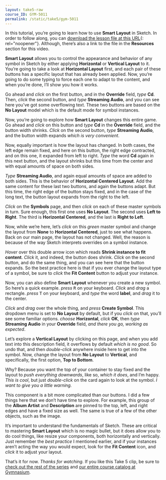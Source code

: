 ```yaml
---
layout: take5-raw
course_ID: GYM-5011
permalink: /static/take5/gym-5011
---
```


In this tutorial, you’re going to learn how to use **Smart Layout** in Sketch. In order to follow along, you can [download the lesson file at this URL][1]{: rel="noopener"}. Although, there’s also a link to the file in the **Resources** section for this video.

**Smart Layout** allows you to control the appearance and behavior of any symbol in Sketch by either applying **Horizontal** or **Vertical Layout** to it. You’re going to take a look at **Horizontal Layout** first, and each pair of these buttons has a specific layout that has already been applied. Now, you’re going to do some typing to force each one to adapt to the content, and when you’re done, I’ll show you how it works.

Go ahead and *click* on the first button, and in the **Override** field, *type* **Cd**. Then, *click* the second button, and *type* **Streaming Audio**, and you can see here you’ve got some overflowing text. These two buttons are based on the **No Layout** model which is the default mode for symbol instances.

Now, you’re going to explore how **Smart Layout** changes this entire game. Go ahead and *click* on this button and *type* **Cd** in the **Override** field, and the button width shrinks. *Click* on the second button, *type* **Streaming Audio**, and the button width expands *which is very convenient*.

Now, equally important is how the layout has changed. In both cases, the left edge remain fixed, and here on this button, the right edge contracted, and on this one, it expanded from left to right. *Type* the word **Cd** again in this next button, and the layout shrinks but this time from the center and with equal amounts of space on both sides.

*Type* **Streaming Audio**, and again equal amounts of space are added to both sides. This is the behavior of **Horizontal Centered Layout**. Add the same content for these last two buttons, and again the buttons adapt. But this time, the right edge of the button stays fixed, and in the case of the long text, the button layout expands from the right to the left.

*Click* on the **Symbols** page, and then *click* on each of these master symbols in turn. Sure enough, this first one uses **No Layout**. The second uses **Left to Right**. The third is **Horizontal Centered**, and the last is **Right to Left**.

Now, while we’re here, let’s *click* on this *green* master symbol and change the layout from **None** to **Horizontal Centered**, just to see what happens. Back on our main page, the layout has not changed. Well, the reason is because of the way Sketch interprets overrides on a symbol instance.

*Hover* over this double arrow icon which reads **Shrink instance to fit content**. *Click* it, and indeed, the button does shrink. *Click* on the second button, and do the same thing, and you can see here that the button expands. So the best practice here is that if you ever change the layout type of a symbol, be sure to *click* the **Fit Content** button to adjust your instance.

Now, you can also define **Smart Layout** whenever you create a new symbol. So here’s a quick example. *press* <kbd>R</kbd> on your keyboard. *Click* and *drag* a rectangle. *press* <kbd>T</kbd> on your keyboard, and *type* the word **label**, and *drag* it to the center.

*Click* and *drag* over the whole thing, and *press* **Create Symbol**. This dropdown menu is set to **No Layout** by default, but if you *click* on that, you’ll see some familiar options. *choose* **Horizontal**, *click* **OK**, then *type* **Streaming Audio** in your **Override** field, *and there you go, working as expected*.

Let’s explore a **Vertical Layout** by clicking on this page, and when you add text into this description field, it overflows by default *which is no good*. So undo that, and then *double-click* anywhere inside here to get into the symbol. Now, change the layout from **No Layout** to **Vertical**, and specifically, the first option, **Top to Bottom**.

Why? Because you want the top of your container to stay fixed and the layout to *push everything downwards*, like so, *which it does*, and I’m happy. *This is cool*, but just *double-click* on the card again to look at the symbol. *I want to give you a little warning.*

This component is a bit more complicated than our buttons. I did a few things here that we don’t have time to explore. For example, this group of the **Album Artist** and **Description** are pinned to the top, left, and right edges and have a fixed size as well. The same is true of a few of the other objects, such as the image.

It’s important to understand the fundamentals of Sketch. These are critical to mastering **Smart Layout** which is no magic bullet, but it does allow you to do cool things, like resize your components, both horizontally and vertically. Just remember the *best practice* I mentioned earlier, and if your instances aren’t acting the way you would expect, look for the **Fit Content** icon, and *click* it to adjust your layout.

That’s it for now. *Thanks for watching.* If you like this Take 5 clip, be sure to [check out the rest of the series][2] and [our entire course catalog at Gymnasium][3].

[1]: https://gymnasium.github.io/take5/gym-5011.zip
[2]: https://thegymnasium.com/take5
[3]: https://thegymnasium.com/courses

